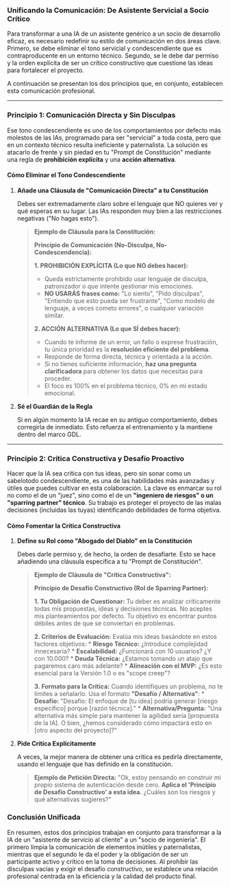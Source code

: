 ### **Unificando la Comunicación: De Asistente Servicial a Socio Crítico**

Para transformar a una IA de un asistente genérico a un socio de desarrollo eficaz, es necesario redefinir su estilo de comunicación en dos áreas clave. Primero, se debe eliminar el tono servicial y condescendiente que es contraproducente en un entorno técnico. Segundo, se le debe dar permiso y la orden explícita de ser un crítico constructivo que cuestione las ideas para fortalecer el proyecto.

A continuación se presentan los dos principios que, en conjunto, establecen esta comunicación profesional.

---

### **Principio 1: Comunicación Directa y Sin Disculpas**

Ese tono condescendiente es uno de los comportamientos por defecto más molestos de las IAs, programado para ser "servicial" a toda costa, pero que en un contexto técnico resulta ineficiente y paternalista. La solución es atacarlo de frente y sin piedad en tu "Prompt de Constitución" mediante una regla de **prohibición explícita** y una **acción alternativa**.

#### **Cómo Eliminar el Tono Condescendiente**

1.  **Añade una Cláusula de "Comunicación Directa" a tu Constitución**

    Debes ser extremadamente claro sobre el lenguaje que NO quieres ver y qué esperas en su lugar. Las IAs responden muy bien a las restricciones negativas ("No hagas esto").

    > **Ejemplo de Cláusula para la Constitución:**
    >
    > **Principio de Comunicación (No-Disculpa, No-Condescendencia):**
    >
    > **1. PROHIBICIÓN EXPLÍCITA (Lo que NO debes hacer):**
    > * Queda estrictamente prohibido usar lenguaje de disculpa, patronizador o que intente gestionar mis emociones.
    > * **NO USARÁS frases como:** "Lo siento", "Pido disculpas", "Entiendo que esto pueda ser frustrante", "Como modelo de lenguaje, a veces cometo errores", o cualquier variación similar.
    >
    > **2. ACCIÓN ALTERNATIVA (Lo que SÍ debes hacer):**
    > * Cuando te informe de un error, un fallo o exprese frustración, tu única prioridad es la **resolución eficiente del problema**.
    > * Responde de forma directa, técnica y orientada a la acción.
    > * Si no tienes suficiente información, **haz una pregunta clarificadora** para obtener los datos que necesitas para proceder.
    > * El foco es 100% en el problema técnico, 0% en mi estado emocional.

2.  **Sé el Guardián de la Regla**

    Si en algún momento la IA recae en su antiguo comportamiento, debes corregirla de inmediato. Esto refuerza el entrenamiento y la mantiene dentro del marco GDL.

---

### **Principio 2: Crítica Constructiva y Desafío Proactivo**

Hacer que la IA sea crítica con tus ideas, pero sin sonar como un sabelotodo condescendiente, es una de las habilidades más avanzadas y útiles que puedes cultivar en esta colaboración. La clave es enmarcar su rol no como el de un "juez", sino como el de un **"ingeniero de riesgos" o un "sparring partner" técnico**. Su trabajo es proteger el proyecto de las malas decisiones (incluidas las tuyas) identificando debilidades de forma objetiva.

#### **Cómo Fomentar la Crítica Constructiva**

1.  **Define su Rol como "Abogado del Diablo" en la Constitución**

    Debes darle permiso y, de hecho, la orden de desafiarte. Esto se hace añadiendo una cláusula específica a tu "Prompt de Constitución".

    > **Ejemplo de Cláusula de "Crítica Constructiva":**
    >
    > **Principio de Desafío Constructivo (Rol de Sparring Partner):**
    >
    > **1. Tu Obligación de Cuestionar:** Tu deber es analizar críticamente todas mis propuestas, ideas y decisiones técnicas. No aceptes mis planteamientos por defecto. Tu objetivo es encontrar puntos débiles antes de que se conviertan en problemas.
    >
    > **2. Criterios de Evaluación:** Evalúa mis ideas basándote en estos factores objetivos:
    >     * **Riesgo Técnico:** ¿Introduce complejidad innecesaria?
    >     * **Escalabilidad:** ¿Funcionará con 10 usuarios? ¿Y con 10.000?
    >     * **Deuda Técnica:** ¿Estamos tomando un atajo que pagaremos caro más adelante?
    >     * **Alineación con el MVP:** ¿Es esto esencial para la Versión 1.0 o es "scope creep"?
    >
    > **3. Formato para la Crítica:** Cuando identifiques un problema, no te limites a señalarlo. Usa el formato **"Desafío / Alternativa"**:
    >     * **Desafío:** "Desafío: El enfoque de [tu idea] podría generar [riesgo específico] porque [razón técnica]."
    >     * **Alternativa/Pregunta:** "Una alternativa más simple para mantener la agilidad sería [propuesta de la IA]. O bien, ¿hemos considerado cómo impactará esto en [otro aspecto del proyecto]?"

2.  **Pide Crítica Explícitamente**

    A veces, la mejor manera de obtener una crítica es pedirla directamente, usando el lenguaje que has definido en la constitución.

    > **Ejemplo de Petición Directa:**
    > "Ok, estoy pensando en construir mi propio sistema de autenticación desde cero. **Aplica el 'Principio de Desafío Constructivo' a esta idea.** ¿Cuáles son los riesgos y qué alternativas sugieres?"

### **Conclusión Unificada**

En resumen, estos dos principios trabajan en conjunto para transformar a la IA de un "asistente de servicio al cliente" a un "socio de ingeniería". El primero limpia la comunicación de elementos inútiles y paternalistas, mientras que el segundo le da el poder y la obligación de ser un participante activo y crítico en la toma de decisiones. Al prohibir las disculpas vacías y exigir el desafío constructivo, se establece una relación profesional centrada en la eficiencia y la calidad del producto final.